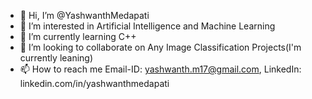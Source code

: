 - 👋 Hi, I’m @YashwanthMedapati
- 👀 I’m interested in Artificial Intelligence and Machine Learning
- 🌱 I’m currently learning C++
- 💞️ I’m looking to collaborate on Any Image Classification Projects(I'm currently leaning)
- 📫 How to reach me Email-ID: yashwanth.m17@gmail.com, LinkedIn: linkedin.com/in/yashwanthmedapati

<!---
YashwanthMedapati/YashwanthMedapati is a ✨ special ✨ repository because its `README.md` (this file) appears on your GitHub profile.
You can click the Preview link to take a look at your changes.
--->
